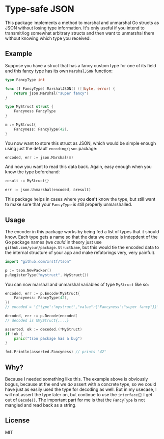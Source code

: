 # Type-safe JSON

This package implements a method to marshal and unmarshal Go structs as JSON without losing
type information. It's only useful if you intend to transmit/log somewhat arbitrary structs
and then want to unmarshal them without knowing which type you received.

## Example

Suppose you have a struct that has a fancy custom type for one of its field and this fancy
type has its own `MarshalJSON` function:

```go
type FancyType int

func (f FancyType) MarshalJSON() ([]byte, error) {
	return json.Marshal("super fancy")
}

type MyStruct struct {
	Fancyness FancyType
}

m := MyStruct{
	Fancyness: FancyType(42),
}
```

You now want to store this struct as JSON, which would be simple enough using just the
default `encoding/json` package:

```go
encoded, err := json.Marshal(m)
```

And now you want to read this data back. Again, easy enough when you know the type beforehand:

```go
result := MyStruct{}

err := json.Unmarshal(encoded, &result)
```

This package helps in cases where you **don't** know the type, but still want to make sure that
your `FancyType` is still properly unmarshalled.

## Usage

The encoder in this package works by being fed a list of types that it should know. Each type
gets a name so that the data we create is indepdent of the Go package names (we *could* in
theory just use `github.com/your/package.StructName`, but this would tie the encoded data to
the internal structure of your app and make refatorings very, very painful).

```go
import "github.com/xrstf/tson"

p := tson.NewPacker()
p.RegisterType("mystruct", MyStruct{})
```

You can now marshal and unmarshal variables of type `MyStruct` like so:

```go
encoded, err := p.Encode(MyStruct{
	Fancyness: FancyType(42),
})
// encoded = '{"type":"mystruct","value":{"Fancyness":"super fancy"}}'

decoded, err := p.Decode(encoded)
// decoded is &MyStruct{....}

asserted, ok := decoded.(*MyStruct)
if !ok {
	panic("tson package has a bug")
}

fmt.Println(asserted.Fancyness) // prints "42"
```

## Why?

Because I needed something like this. The example above is obviously bogus,
because at the end we *do* assert with a concrete type, so we could have just
as easily used the type for decoding as well. But in my usecase, I will not
assert the type later on, but continue to use the `interface{}` I get out of
`Decode()`. The important part for me is that the `FancyType` is not mangled
and read back as a string.

## License

MIT
